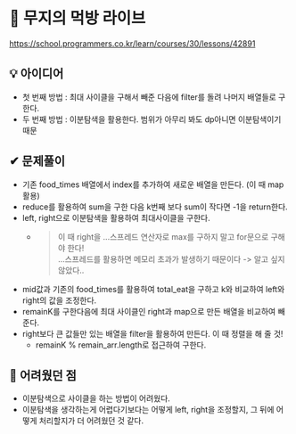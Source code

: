 # 🔎 무지의 먹방 라이브

https://school.programmers.co.kr/learn/courses/30/lessons/42891

## 💡 아이디어

- 첫 번째 방법 : 최대 사이클을 구해서 빼준 다음에 filter를 돌려 나머지 배열들로 구한다.
- 두 번째 방법 : 이분탐색을 활용한다. 범위가 아무리 봐도 dp아니면 이분탐색이기 때문

## ✔ 문제풀이

- 기존 food_times 배열에서 index를 추가하여 새로운 배열을 만든다. (이 때 map활용)
- reduce를 활용하여 sum을 구한 다음 k번째 보다 sum이 작다면 -1을 return한다.
- left, right으로 이분탐색을 활용하여 최대사이클을 구한다.
  - > 이 때 right을 ...스프레드 연산자로 max를 구하지 말고 for문으로 구해야 한다!<br/>
    > ...스프레드를 활용하면 메모리 초과가 발생하기 때문이다 -> 알고 싶지 않았다..
- mid값과 기존의 food_times를 활용하여 total_eat을 구하고 k와 비교하여 left와 right의 값을 조정한다.
- remainK를 구한다음에 최대 사이클인 right과 map으로 만든 배열을 비교하여 빼준다.
- right보다 큰 값들만 있는 배열을 filter을 활용하여 만든다. 이 때 정렬을 해 줄 것!
  - remainK % remain_arr.length로 접근하여 구한다.

## 🤕 어려웠던 점

- 이분탐색으로 사이클을 하는 방법이 어려웠다.
- 이분탐색을 생각하는게 어렵다기보다는 어떻게 left, right을 조정할지, 그 뒤에 어떻게 처리할지가 더 어려웠던 것 같다.
